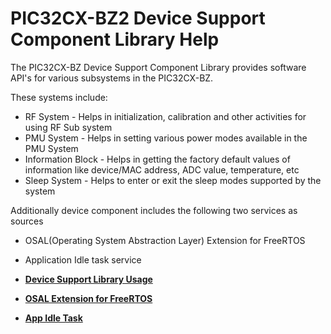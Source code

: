 # PIC32CX-BZ2 Device Support Component Library Help

The PIC32CX-BZ Device Support Component Library provides software API's for various subsystems in the PIC32CX-BZ.

These systems include:

-   RF System - Helps in initialization, calibration and other activities for using RF Sub system
-   PMU System - Helps in setting various power modes available in the PMU System
-   Information Block - Helps in getting the factory default values of information like device/MAC address, ADC value, temperature, etc
-   Sleep System - Helps to enter or exit the sleep modes supported by the system

Additionally device component includes the following two services as sources

-   OSAL\(Operating System Abstraction Layer\) Extension for FreeRTOS
-   Application Idle task service

-   **[Device Support Library Usage](GUID-F94F11C2-B9C2-46CA-873A-7F3BA47C12F9.md)**  

-   **[OSAL Extension for FreeRTOS](GUID-9F5447FF-EF42-4AC4-ADCF-1C0C2E5173CE.md)**  

-   **[App Idle Task](GUID-B3D492FD-EE43-4E34-B7E0-43508DC5B865.md)**  


